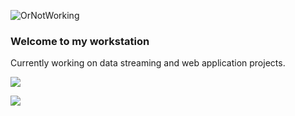 ![OrNotWorking](https://github.com/junedeion/junedeion/blob/main/JB_4by3.gif)
### Welcome to my workstation
Currently working on data streaming and web application projects. 


<!---![](https://img.shields.io/badge/code-R-blueviolet?logoColor=violet)--->

![](https://img.shields.io/badge/code-R-blueviolet?style=flat&logo=R&logoColor=8349c3&color=83b1ff)

![](https://img.shields.io/badge/code-R-blueviolet?style=flat&logo=R&logoColor=db7a9f&color=83b1ff)
